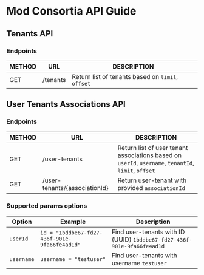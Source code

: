 # Mod Consortia API Guide

## Tenants API

### Endpoints

| METHOD | URL      | DESCRIPTION                                       |
|--------|----------|---------------------------------------------------|
| GET    | /tenants | Return list of tenants based on `limit`, `offset` |

## User Tenants Associations API

### Endpoints

| METHOD | URL                           | DESCRIPTION                                                                                          |
|--------|-------------------------------|------------------------------------------------------------------------------------------------------|
| GET    | /user-tenants                 | Return list of user tenant associations based on `userId`, `username`, `tenantId`, `limit`, `offset` |
| GET    | /user-tenants/{associationId} | Return user-tenant with provided `associationId`                                                     |

### Supported params options

| Option             | Example                                       | Description                                                             |
|--------------------|-----------------------------------------------|-------------------------------------------------------------------------|
| `userId`           | `id = "1bddbe67-fd27-436f-901e-9fa66fe4ad1d"` | Find user-tenants with ID (UUID) `1bddbe67-fd27-436f-901e-9fa66fe4ad1d` |
| `username`         | `username = "testuser"`                       | Find user-tenants with username `testuser`                              |

